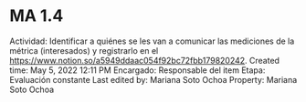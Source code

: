 # MA 1.4

Actividad: Identificar a quiénes se les van a comunicar las mediciones de la métrica (interesados) y registrarlo en el https://www.notion.so/a5949ddaac054f92bc72fbb179820242.
Created time: May 5, 2022 12:11 PM
Encargado: Responsable del item
Etapa: Evaluación constante
Last edited by: Mariana Soto Ochoa
Property: Mariana Soto Ochoa